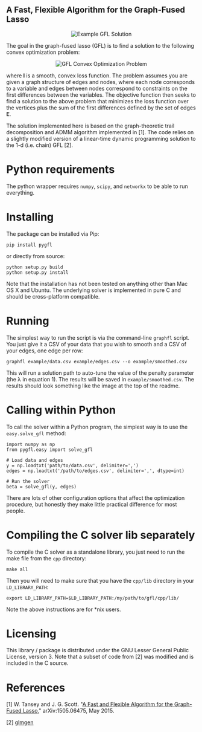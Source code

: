 A Fast, Flexible Algorithm for the Graph-Fused Lasso
----------------------------------------------------

<p align="center">
  <img src="https://github.com/tansey/gfl/blob/master/img/example1.png?raw=true" alt="Example GFL Solution"/>
</p>

The goal in the graph-fused lasso (GFL) is to find a solution to the following convex optimization problem:

<p align="center">
  <img src="https://github.com/tansey/gfl/blob/master/img/eq1.png?raw=true" alt="GFL Convex Optimization Problem"/>
</p>

where __l__ is a smooth, convex loss function. The problem assumes you are given a graph structure of edges and nodes, where each node corresponds to a variable and edges between nodes correspond to constraints on the first differences between the variables. The objective function then seeks to find a solution to the above problem that minimizes the loss function over the vertices plus the sum of the first differences defined by the set of edges __E__.

The solution implemented here is based on the graph-theoretic trail decomposition and ADMM algorithm implemented in [1]. The code relies on a slightly modified version of a linear-time dynamic programming solution to the 1-d (i.e. chain) GFL [2].

Python requirements
===================
The python wrapper requires `numpy`, `scipy`, and `networkx` to be able to run everything.

Installing
==========
The package can be installed via Pip:

`pip install pygfl`

or directly from source:

```
python setup.py build
python setup.py install
```

Note that the installation has not been tested on anything other than Mac OS X and Ubuntu. The underlying solver is implemented in pure C and should be cross-platform compatible.

Running
=======
The simplest way to run the script is via the command-line `graphfl` script. You just give it a CSV of your data that you wish to smooth and a CSV of your edges, one edge per row:

```
graphfl example/data.csv example/edges.csv --o example/smoothed.csv
```

This will run a solution path to auto-tune the value of the penalty parameter (the λ in equation 1). The results will be saved in `example/smoothed.csv`. The results should look something like the image at the top of the readme.

Calling within Python
=====================
To call the solver within a Python program, the simplest way is to use the `easy.solve_gfl` method:

```
import numpy as np
from pygfl.easy import solve_gfl

# Load data and edges
y = np.loadtxt('path/to/data.csv', delimiter=',')
edges = np.loadtxt('/path/to/edges.csv', delimiter=',', dtype=int)

# Run the solver
beta = solve_gfl(y, edges)
```

There are lots of other configuration options that affect the optimization procedure, but honestly they make little practical difference for most people.

Compiling the C solver lib separately
=====================================
To compile the C solver as a standalone library, you just need to run the make file from the `cpp` directory:

`make all`

Then you will need to make sure that you have the `cpp/lib` directory in your `LD_LIBRARY_PATH`:

`export LD_LIBRARY_PATH=$LD_LIBRARY_PATH:/my/path/to/gfl/cpp/lib/`

Note the above instructions are for *nix users.

Licensing
=========
This library / package is distributed under the GNU Lesser General Public License, version 3. Note that a subset of code from [2] was modified and is included in the C source.

References
==========
[1] W. Tansey and J. G. Scott. "[A Fast and Flexible Algorithm for the Graph-Fused Lasso](http://arxiv.org/abs/1505.06475)," arXiv:1505.06475, May 2015.

[2] [glmgen](https://github.com/statsmaths/glmgen)